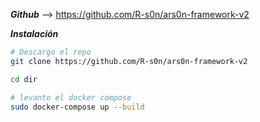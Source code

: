 ***Github*** --> https://github.com/R-s0n/ars0n-framework-v2

***Instalación***
```bash
# Descargo el repo
git clone https://github.com/R-s0n/ars0n-framework-v2

cd dir

# levanto el docker compose
sudo docker-compose up --build




```